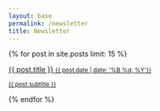 ```yaml
---
layout: base
permalink: /newsletter
title: Newsletter
---
```


<section class="section">
  <div class="columns">
    <div class="column is-8 is-offset-2">
      {% for post in site.posts limit: 15 %}
      <div class="box">
        <a href="{{ post.url | relative_url }}">
          <p class="title is-5 aocam-blue">{{ post.title }} 
            <span class="tag is-white is-pulled-right">
              <small class="has-text-grey">{{ post.date | date: '%B %d, %Y'}}
              </small>
            </span>
          </p>
          <p class="subtitle has-text-grey">
            <small>{{ post.subtitle }}</small>
          </p>
        </a>
      </div>
      {% endfor %}
     </div>
   </div>
</section>


